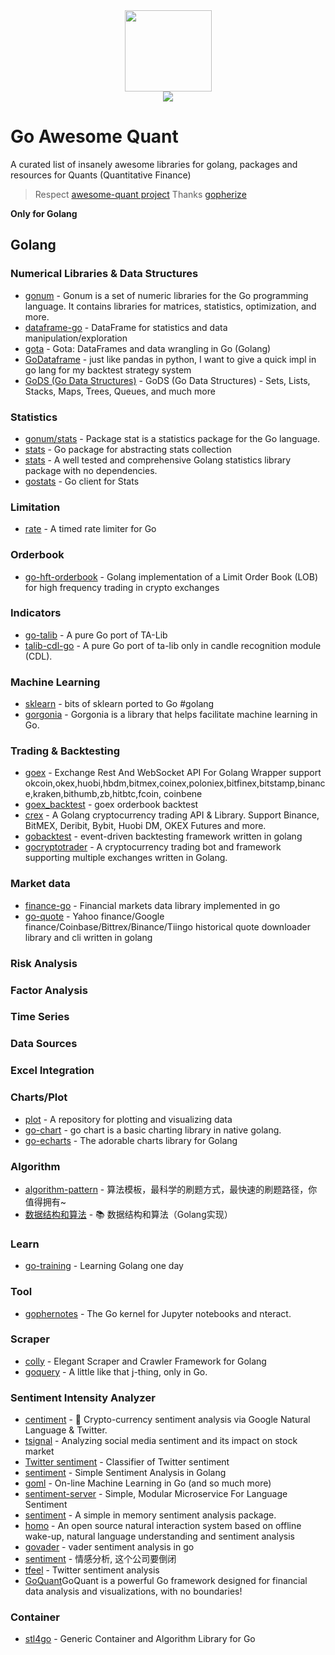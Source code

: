 <div align=center><img src="https://raw.githubusercontent.com/goex-top/go-awesome-quant/master/gopher.png" height="130" width="139"/></div>
<div align=center><img src="https://awesome.re/badge.svg" /></div>

# Go Awesome Quant

A curated list of insanely awesome libraries for golang, packages and resources for Quants (Quantitative Finance)
> Respect [awesome-quant project](https://github.com/wilsonfreitas/awesome-quant)
> Thanks [gopherize](https://gopherize.me/)

**Only for Golang**

## Golang

### Numerical Libraries & Data Structures
- [gonum](https://www.gonum.org/) - Gonum is a set of numeric libraries for the Go programming language. It contains libraries for matrices, statistics, optimization, and more.
- [dataframe-go](https://github.com/rocketlaunchr/dataframe-go) - DataFrame for statistics and data manipulation/exploration
- [gota](https://github.com/go-gota/gota) - Gota: DataFrames and data wrangling in Go (Golang)
- [GoDataframe](https://github.com/qingtiandalaoye/GoDataframe) - just like pandas in python, I want to give a quick impl in go lang for my backtest strategy system
- [GoDS (Go Data Structures)](https://github.com/emirpasic/gods) - GoDS (Go Data Structures) - Sets, Lists, Stacks, Maps, Trees, Queues, and much more

### Statistics
- [gonum/stats](https://github.com/gonum/gonum/tree/master/stat) - Package stat is a statistics package for the Go language.
- [stats](https://github.com/segmentio/stats) - Go package for abstracting stats collection
- [stats](https://github.com/montanaflynn/stats) - A well tested and comprehensive Golang statistics library package with no dependencies.
- [gostats](https://github.com/lyft/gostats) - Go client for Stats

### Limitation
- [rate](https://github.com/goex-top/rate) - A timed rate limiter for Go

### Orderbook
- [go-hft-orderbook](https://github.com/alexey-ernest/go-hft-orderbook) - Golang implementation of a Limit Order Book (LOB) for high frequency trading in crypto exchanges

### Indicators
- [go-talib](https://github.com/markcheno/go-talib) - A pure Go port of TA-Lib
- [talib-cdl-go](https://github.com/iwat/talib-cdl-go) - A pure Go port of ta-lib only in candle recognition module (CDL).

### Machine Learning
- [sklearn](https://github.com/pa-m/sklearn) - bits of sklearn ported to Go #golang
- [gorgonia](https://github.com/gorgonia/gorgonia) - Gorgonia is a library that helps facilitate machine learning in Go.

### Trading & Backtesting
- [goex](https://github.com/nntaoli-project/goex) - Exchange Rest And WebSocket API For Golang Wrapper support okcoin,okex,huobi,hbdm,bitmex,coinex,poloniex,bitfinex,bitstamp,binance,kraken,bithumb,zb,hitbtc,fcoin, coinbene
- [goex_backtest](https://github.com/nntaoli-project/goex_backtest) - goex orderbook backtest
- [crex](https://github.com/coinrust/crex) - A Golang cryptocurrency trading API & Library. Support Binance, BitMEX, Deribit, Bybit, Huobi DM, OKEX Futures and more.
- [gobacktest](https://github.com/dirkolbrich/gobacktest) - event-driven backtesting framework written in golang
- [gocryptotrader](https://github.com/thrasher-corp/gocryptotrader) - A cryptocurrency trading bot and framework supporting multiple exchanges written in Golang.

### Market data
- [finance-go](https://github.com/piquette/finance-go) - Financial markets data library implemented in go
- [go-quote](https://github.com/markcheno/go-quote) - Yahoo finance/Google finance/Coinbase/Bittrex/Binance/Tiingo historical quote downloader library and cli written in golang


### Risk Analysis

### Factor Analysis

### Time Series

### Data Sources

### Excel Integration

### Charts/Plot
- [plot](https://github.com/gonum/plot) - A repository for plotting and visualizing data
- [go-chart](https://github.com/wcharczuk/go-chart) - go chart is a basic charting library in native golang.
- [go-echarts](https://github.com/go-echarts/go-echarts) - The adorable charts library for Golang

### Algorithm
- [algorithm-pattern](https://github.com/greyireland/algorithm-pattern) - 算法模板，最科学的刷题方式，最快速的刷题路径，你值得拥有~
- [数据结构和算法](https://github.com/hunterhug/goa.c) - 📚 数据结构和算法（Golang实现）

### Learn
- [go-training](https://github.com/go-training/training) - Learning Golang one day

### Tool
- [gophernotes](https://github.com/gopherdata/gophernotes) - The Go kernel for Jupyter notebooks and nteract.

### Scraper
- [colly](https://github.com/gocolly/colly) - Elegant Scraper and Crawler Framework for Golang
- [goquery](https://github.com/PuerkitoBio/goquery) - A little like that j-thing, only in Go.

### Sentiment Intensity Analyzer
- [centiment](https://github.com/elithrar/centiment) - 🤖 Crypto-currency sentiment analysis via Google Natural Language & Twitter.
- [tsignal](https://github.com/mchmarny/tsignal) - Analyzing social media sentiment and its impact on stock market
- [Twitter sentiment](https://github.com/jbrukh/sentiment) - Classifier of Twitter sentiment
- [sentiment](https://github.com/cdipaolo/sentiment) - Simple Sentiment Analysis in Golang
- [goml](https://github.com/cdipaolo/goml) - On-line Machine Learning in Go (and so much more)
- [sentiment-server](https://github.com/cdipaolo/sentiment-server) - Simple, Modular Microservice For Language Sentiment
- [sentiment](https://github.com/SocialHarvest/sentiment) - A simple in memory sentiment analysis package.
- [homo](https://github.com/vufa/homo) - An open source natural interaction system based on offline wake-up, natural language understanding and sentiment analysis
- [govader](https://github.com/jonreiter/govader) - vader sentiment analysis in go
- [sentiment](https://github.com/lixy529/sentiment) - 情感分析, 这个公司要倒闭
- [tfeel](https://github.com/mchmarny/tfeel) - Twitter sentiment analysis
- [GoQuant](https://github.com/Go-Quant/goquant)GoQuant is a powerful Go framework designed for financial data analysis and visualizations, with no boundaries!



### Container
- [stl4go](https://github.com/chen3feng/stl4go) - Generic Container and Algorithm Library for Go










